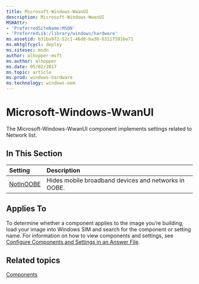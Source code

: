```yaml
---
title: Microsoft-Windows-WwanUI
description: Microsoft-Windows-WwanUI
MSHAttr:
- 'PreferredSiteName:MSDN'
- 'PreferredLib:/library/windows/hardware'
ms.assetid: b31ba9f2-52c1-46d0-ba38-631175916e71
ms.mktglfcycl: deploy
ms.sitesec: msdn
author: alhopper-msft
ms.author: alhopper
ms.date: 05/02/2017
ms.topic: article
ms.prod: windows-hardware
ms.technology: windows-oem
---
```

# Microsoft-Windows-WwanUI

The Microsoft-Windows-WwanUI component implements settings related to Network list.

## In This Section

| Setting                 | Description                                                                           |
|:------------------------|:--------------------------------------------------------------------------------------|
| [NotInOOBE](microsoft-windows-wwanui-notinoobe.md) | Hides mobile broadband devices and networks in OOBE. |

## Applies To

To determine whether a component applies to the image you’re building, load your image into Windows SIM and search for the component or setting name. For information on how to view components and settings, see [Configure Components and Settings in an Answer File](https://docs.microsoft.com/en-us/windows-hardware/customize/desktop/wsim/configure-components-and-settings-in-an-answer-file).

## Related topics

[Components](components-b-unattend.md)
